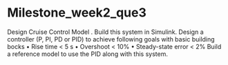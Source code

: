 # Milestone_week2_que3
Design Cruise Control Model .
Build this system in Simulink. Design a controller (P, PI, PD or PID) to achieve following goals with basic building bocks
• Rise time < 5 s 
• Overshoot < 10% 
• Steady-state error < 2% 
Build a reference model to use the PID along with this system.  
